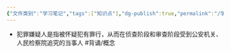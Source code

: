 ```yaml
---
{"文件类别":"学习笔记","tags":["知识点"],"dg-publish":true,"permalink":"/学习笔记studyup/知识点cheese/犯罪嫌疑人/","dgPassFrontmatter":true,"created":"2024-09-14T14:37:10.978+08:00","updated":"2024-09-14T14:38:01.249+08:00"}
---
```


- 犯罪嫌疑人是指被怀疑犯有罪行，从而在侦查阶段和审查阶段受到公安机关、人民检察院追究的当事人 #背诵/概念 